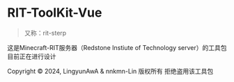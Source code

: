 # RIT-ToolKit-Vue
> 又称：rit-sterp

这是Minecraft-RIT服务器（Redstone Instiute of Technology server）的工具包
目前正在进行设计

Copyright © 2024, LingyunAwA & nnkmn-Lin 版权所有
拒绝盗用该工具包
